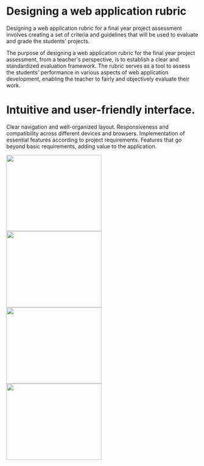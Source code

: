 # Designing a web application rubric
Designing a web application rubric for a final year project assessment involves creating a set of criteria and guidelines that will be used to evaluate and grade the students' projects. 

The purpose of designing a web application rubric for the final year project assessment, from a teacher's perspective, is to establish a clear and standardized evaluation framework. The rubric serves as a tool to assess the students' performance in various aspects of web application development, enabling the teacher to fairly and objectively evaluate their work.

# Intuitive and user-friendly interface. 
Clear navigation and well-organized layout.
Responsiveness and compatibility across different devices and browsers.
Implementation of essential features according to project requirements.
Features that go beyond basic requirements, adding value to the application.

<img align="left" src="https://github.com/Sabamanzoor25/rubrics/assets/102574980/e9e842cc-5400-4680-8c9c-a09ee799eed9" width="250" height="200" />
<img align="left" src="[https://github.com/Sabamanzoor25/rubrics/assets/102574980/e9e842cc-5400-4680-8c9c-a09ee799eed9](https://github.com/Sabamanzoor25/rubrics/assets/102574980/7727ece0-4f25-45ed-9259-fd25f3bc09b5)" width="250" height="200" />
<img align="left" src="[https://github.com/Sabamanzoor25/rubrics/assets/102574980/e9e842cc-5400-4680-8c9c-a09ee799eed9](https://github.com/Sabamanzoor25/rubrics/assets/102574980/f2567a12-a63a-4cca-bd61-70ea671cec0c)" width="250" height="200" />
<img align="left" src="[https://github.com/Sabamanzoor25/rubrics/assets/102574980/e9e842cc-5400-4680-8c9c-a09ee799eed9](https://github.com/Sabamanzoor25/rubrics/assets/102574980/dd7b40f5-a108-4621-bdb4-2fbcbd0a1e6d)" width="250" height="200" />



